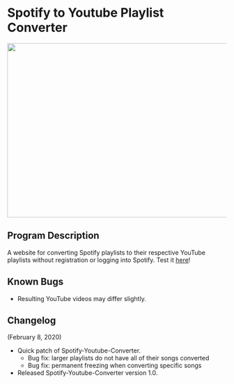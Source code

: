 # Spotify to Youtube Playlist Converter
<p align="center">
  <img width="800" height="400" src="https://i.imgur.com/tVNWSx8.png">
</p>



## Program Description

A website for converting Spotify playlists to their respective YouTube playlists without registration or logging into Spotify. Test it [here](https://ptjung.github.io/Spotify-Youtube-Converter)!

## Known Bugs

* Resulting YouTube videos may differ slightly.

## Changelog

(February 8, 2020)
* Quick patch of Spotify-Youtube-Converter.
  * Bug fix: larger playlists do not have all of their songs converted
  * Bug fix: permanent freezing when converting specific songs
* Released Spotify-Youtube-Converter version 1.0.
